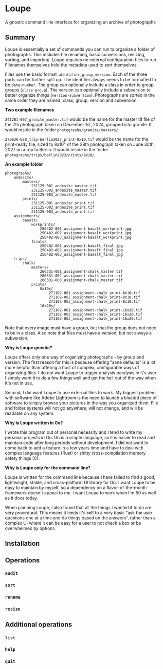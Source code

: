 # Loupe

A gnostic command line interface for organizing an archive of photographs

## Summary

Loupe is essentially a set of commands you can run to organize a folder of photographs. This
includes file renaming, basic conversions, resizing, sorting, and importing. Loupe requires no
external configuration files to run. Filenames themselves hold the metadata used to sort themselves.

Files use the basic format `identifier_group_version`. Each of the three parts can be further split
up. The identifier always needs to be formatted to be `date-number`. The group can optionally
include a class in order to group groups (`class-group`). The version can optionally include a 
subversion to better organize things (`version-subversion`). Photographs are sorted in the same
order they are named: class, group, version and subversion.

**Two example filenames**

`241201-007_granite_master.tif` would be the name for the master tif file of the 7th photograph
taken on December 1st, 2024, grouped into granite. It would reside in the folder
`photographs/granite/masters/`.

`270630-028_trip-berlin2027_print-8x10.tif` would be the name for the print-ready file, sized to
8x10" of the 28th photograph taken on June 30th, 2027 on a trip to Berlin. It would reside in the
folder `photographs/trips/berlin2023/prints/8x10/`.


**An example folder**

```
photographs/
	andesite/
		masters/
			231125-001_andesite_master.tif
			231125-002_andesite_master.tif
			231125-003_andesite_master.tif
		prints/
			231125-001_andesite_print.tif
			231125-002_andesite_print.tif
			231125-003_andesite_print.tif
	assignments/
		basalt/
			workprints/
				250402-001_assignment-basalt_workprint.jpg
				250402-002_assignment-basalt_workprint.jpg
				250402-003_assignment-basalt_workprint.jpg
			finals/
				250402-001_assignment-basalt_final.jpg
				250402-002_assignment-basalt_final.jpg
				250402-003_assignment-basalt_final.jpg
	trips/
		chalk/
			masters/
				260331-001_assignment-chalk_master.tif
				260331-002_assignment-chalk_master.tif
				260331-003_assignment-chalk_master.tif
			prints/
				8x10s/
					271102-001_assignment-chalk_print-8x10.tif
					271102-002_assignment-chalk_print-8x10.tif
					271102-003_assignment-chalk_print-8x10.tif
				16x20s/
					271102-001_assignment-chalk_print-16x20.tif
					271102-002_assignment-chalk_print-16x20.tif
					271102-003_assignment-chalk_print-16x20.tif
```

Note that every image must have a group, but that the group does not need to be in a class. Also
note that files must have a version, but not always a subversion.

**Why is Loupe gnostic?**

Loupe offers only one way of organizing photographs - by group and version. The first reason for
this is because offering "sane defaults" is a lot more helpful than offering a host of complex,
configurable ways of organizing files. I do not want Loupe to trigger analysis paralysis in it's
user. I simply want it to do a few things well and get the hell out of the way when it's not in
use.

Second, I did want Loupe to use external files to work. My biggest problem with software like Adobe
Lightroom is the need to launch a bloated piece of software to simply browse your pictures in the
way you organized them. File and folder systems will not go anywhere, will not change, and will be
readable on any system.

**Why is Loupe written in Go?**

I wrote this program out of personal necessity and I tend to write my personal projects in Go. Go is
a simple language, so it is easier to read and maintain code after long periods without development.
I did not want to come back to add a feature in a few years time and have to deal with complex
language features (Rust) or shitty cross-compilation memory safety things (C).

**Why is Loupe only for the command line?**

Loupe is written for the command line because I have failed to find a good, lightweight, stable, and
cross-platform UI library for Go. I want Loupe to be easy to maintain by myself, so a dependency on
a flavor-of-the-month framework doesn't appeal to me. I want Loupe to work when I'm 50 as well as it
does today.

When planning Loupe, I also found that all the things I wanted it to do are very procedural. This
means it lends it's self to a very basic "ask the user questions one at a time and do things based
on the answers", rather than a complex UI where it can be easy for a user to not check a box or be
overwhelmed by options.

## Installation

## Operations

### `audit`

### `sort`

### `rename`

### `resize`

## Additional operations

### `list`

### `help`

### `quit`

